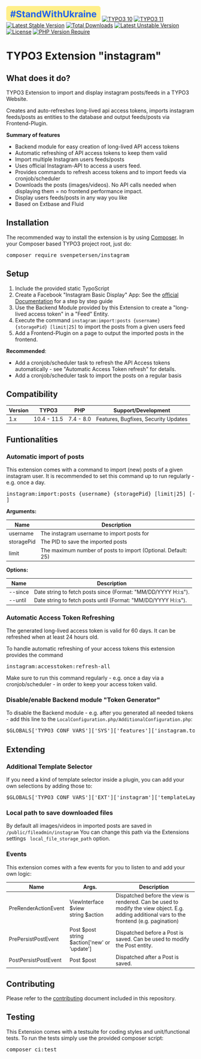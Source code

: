 [![StandWithUkraine](https://raw.githubusercontent.com/vshymanskyy/StandWithUkraine/main/badges/StandWithUkraine.svg)](https://github.com/vshymanskyy/StandWithUkraine/blob/main/docs/README.md)
[![TYPO3 10](https://img.shields.io/badge/TYPO3-10-orange.svg)](https://get.typo3.org/version/10)
[![TYPO3 11](https://img.shields.io/badge/TYPO3-11-orange.svg)](https://get.typo3.org/version/11)
[![Latest Stable Version](http://poser.pugx.org/svenpetersen/instagram/v)](https://packagist.org/packages/svenpetersen/instagram)
[![Total Downloads](http://poser.pugx.org/svenpetersen/instagram/downloads)](https://packagist.org/packages/svenpetersen/instagram)
[![Latest Unstable Version](http://poser.pugx.org/svenpetersen/instagram/v/unstable)](https://packagist.org/packages/svenpetersen/instagram)
[![License](http://poser.pugx.org/svenpetersen/instagram/license)](https://packagist.org/packages/svenpetersen/instagram)
[![PHP Version Require](http://poser.pugx.org/svenpetersen/instagram/require/php)](https://packagist.org/packages/svenpetersen/instagram)

TYPO3 Extension "instagram"
=================================

## What does it do?

TYPO3 Extension to import and display instagram posts/feeds in a TYPO3 Website.

Creates and auto-refreshes long-lived api access tokens, imports
instagram feeds/posts as entities to the database and output feeds/posts via
Frontend-Plugin.

**Summary of features**

* Backend module for easy creation of long-lived API access tokens
* Automatic refreshing of API access tokens to keep them valid
* Import multiple Instagram users feeds/posts
* Uses official Instagram-API to access a users feed.
* Provides commands to refresh access tokens and to import feeds via
  cronjob/scheduler
* Downloads the posts (images/videos). No API calls needed when displaying
  them = no frontend performance impact.
* Display users feeds/posts in any way you like
* Based on Extbase and Fluid

## Installation

The recommended way to install the extension is by
using [Composer](https://getcomposer.org/). In your Composer based TYPO3 project
root, just do:
<pre>composer require svenpetersen/instagram</pre>

## Setup

1. Include the provided static TypoScript
2. Create a Facebook "Instagram Basic Display" App: See the
   [official Documentation](https://developers.facebook.com/docs/instagram-basic-display-api/getting-started)
   for a step by step guide
3. Use the Backend Module provided by this Extension to create a "long-lived
   access token" in a "Feed" Entity.
4. Execute the command <code>instagram:import:posts {username}
   {storagePid} [limit|25]</code> to import the posts from a given users feed
5. Add a Frontend-Plugin on a page to output the imported posts in the frontend.

__Recommended__:

* Add a cronjob/scheduler task to refresh the API Access tokens automatically -
  see "Automatic Access Token refresh" for details.
* Add a cronjob/scheduler task to import the posts on a regular basis

## Compatibility

| Version | TYPO3       | PHP        | Support/Development                  |
|---------|-------------|------------|--------------------------------------|
| 1.x     | 10.4 - 11.5 | 7.4 - 8.0️ | Features, Bugfixes, Security Updates |

## Funtionalities

### Automatic import of posts

This extension comes with a command to import (new) posts of a given instagram
user.
It is recommended to set this command up to run regularly - e.g. once a day.

<pre>instagram:import:posts {username} {storagePid} [limit|25] [--since="01/01/2022 00:00:00" --until="12/31/2022 23:59:59"
]</pre>

__Arguments:__

| Name       | Description                                                   |
|------------|---------------------------------------------------------------|
| username   | The instagram username to import posts for                    |
| storagePid | The PID to save the imported posts                            |
| limit      | The maximum number of posts to import (Optional. Default: 25) |

__Options:__

| Name    | Description                                                    |
|---------|----------------------------------------------------------------|
| --since | Date string to fetch posts since (Format: "MM/DD/YYYY H:i:s"). |
| --until | Date string to fetch posts until (Format: "MM/DD/YYYY H:i:s"). |

### Automatic Access Token Refreshing

The generated long-lived access token is valid for 60 days.
It can be refreshed when at least 24 hours old.

To handle automatic refreshing of your access tokens this extension provides the
command
<pre>instagram:accesstoken:refresh-all</pre>

Make sure to run this command regularly - e.g. once a day via a
cronjob/scheduler - in order to keep your access token valid.

### Disable/enable Backend module "Token Generator"

To disable the Backend module - e.g. after you generated all needed tokens - add
this
line to the <code>LocalConfiguration.php/AdditionalConfiguration.php</code>:
<pre>$GLOBALS['TYPO3_CONF_VARS']['SYS']['features']['instagram.tokenGeneratorBeModule'] = false;</pre>

## Extending

### Additional Template Selector

If you need a kind of template selector inside a plugin, you can add your own
selections by adding those to:
<pre>$GLOBALS['TYPO3_CONF_VARS']['EXT']['instagram']['templateLayouts']['myext'] = ['My Title', 'my value'];</pre>

### Local path to save downloaded files

By default all images/videos in imported posts are saved in <code>
/public/fileadmin/instagram</code>
You can change this path via the Extensions settings <code>
local_file_storage_path</code> option.

### Events

This extension comes with a few events for you to listen to and add your own
logic:

| Name                 | Args.                                             | Description                                                                                                                                  |
|----------------------|---------------------------------------------------|----------------------------------------------------------------------------------------------------------------------------------------------|
| PreRenderActionEvent | ViewInterface $view <br> string $action           | Dispatched before the view is rendered. Can be used to modify the view object. E.g. adding additional vars to the frontend (e.g. pagination) |
| PrePersistPostEvent  | Post $post <br> string $action['new' or ‘update'] | Dispatched before a Post is saved. Can be used to modify the Post entity.                                                                    | Dispatched before the view is rendered. Can be used to modify the view object. E.g. adding additional vars to the frontend (e.g. pagination) |
| PostPersistPostEvent | Post $post                                        | Dispatched after a Post is saved.                                                                                                            | Dispatched before the view is rendered. Can be used to modify the view object. E.g. adding additional vars to the frontend (e.g. pagination) |

## Contributing

Please refer to the [contributing](CONTRIBUTING.md) document included in this
repository.

## Testing

This Extension comes with a testsuite for coding styles and unit/functional
tests.
To run the tests simply use the provided composer script:

<pre>composer ci:test</pre>
